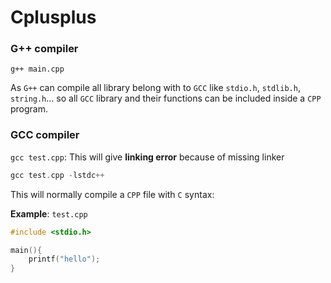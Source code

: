 # Cplusplus

### G++ compiler

``g++ main.cpp``

As ``G++`` can compile all library belong with to ``GCC`` like ``stdio.h``, ``stdlib.h``, ``string.h``... so all ``GCC`` library and their functions can be included inside a ``CPP`` program.

### GCC compiler

``gcc test.cpp``: This will give **linking error** because of missing linker

```cpp
gcc test.cpp -lstdc++
```

This will normally compile a ``CPP`` file with ``C`` syntax:

**Example**: ``test.cpp``

```cpp
#include <stdio.h>

main(){
	printf("hello");
}
```
